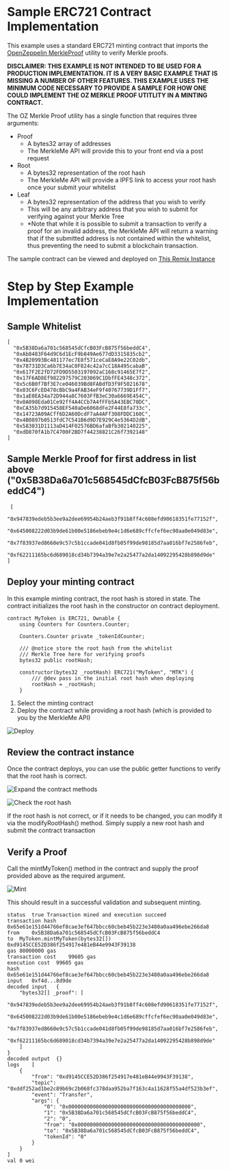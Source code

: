 # Sample ERC721 Contract Implementation

This example uses a standard ERC721 minting contract that imports the [OpenZeppelin MerkleProof](https://docs.openzeppelin.com/contracts/3.x/api/cryptography#MerkleProof ) utility to verify Merkle proofs.

**DISCLAIMER: THIS EXAMPLE IS NOT INTENDED TO BE USED FOR A PRODUCTION IMPLEMENTATION. IT IS A VERY BASIC EXAMPLE THAT IS MISSING A NUMBER OF OTHER FEATURES. THIS EXAMPLE USES THE MINIMUM CODE NECESSARY TO PROVIDE A SAMPLE FOR HOW ONE COULD IMPLEMENT THE OZ MERKLE PROOF UTITLITY IN A MINTING CONTRACT.**

The OZ Merkle Proof utility has a single function that requires three arguments:

* Proof
    - A bytes32 array of addresses
    - The MerkleMe API will provide this to your front end via a post request
* Root
    - A bytes32 representation of the root hash
    - The MerkleMe API will provide a IPFS link to access your root hash once your submit your whitelist
* Leaf
    - A bytes32 representation of the address that you wish to verify
    - This will be any arbitrary address that you wish to submit for verifying against your Merkle Tree
    - *Note that while it is possible to submit a transaction to verify a proof for an invalid address, the MerkleMe API will return a warning that if the submitted address is not contained within the whitelist, thus preventing the need to submit a blockchain transaction.

The sample contract can be viewed and deployed on [This Remix Instance](https://remix.ethereum.org/#url=https://github.com/nfgenes/merkleme/blob/main/example/sampleContract.sol&optimize=false&runs=200&evmVersion=null&version=soljson-v0.8.4+commit.c7e474f2.js)

# Step by Step Example Implementation

## Sample Whitelist

```
[
  "0x5B38Da6a701c568545dCfcB03FcB875f56beddC4",
  "0xAb8483F64d9C6d1EcF9b849Ae677dD3315835cb2",
  "0x4B20993Bc481177ec7E8f571ceCaE8A9e22C02db",
  "0x78731D3Ca6b7E34aC0F824c42a7cC18A495cabaB",
  "0x617F2E2fD72FD9D5503197092aC168c91465E7f2",
  "0x17F6AD8Ef982297579C203069C1DbfFE4348c372",
  "0x5c6B0f7Bf3E7ce046039Bd8FABdfD3f9F5021678",
  "0x03C6FcED478cBbC9a4FAB34eF9f40767739D1Ff7",
  "0x1aE0EA34a72D944a8C7603FfB3eC30a6669E454C",
  "0x0A098Eda01Ce92ff4A4CCb7A4fFFb5A43EBC70DC",
  "0xCA35b7d915458EF540aDe6068dFe2F44E8fa733c",
  "0x14723A09ACff6D2A60DcdF7aA4AFf308FDDC160C",
  "0x4B0897b0513fdC7C541B6d9D7E929C4e5364D2dB",
  "0x583031D1113aD414F02576BD6afaBfb302140225",
  "0xdD870fA1b7C4700F2BD7f44238821C26f7392148"
]
```

## Sample Merkle Proof for first address in list above ("0x5B38Da6a701c568545dCfcB03FcB875f56beddC4")

```
 [
    "0x947839edeb5b3ee9a2dee69954b24aeb3f91b8ff4c608efd90618351fe77152f",
    "0x645008222d03b9de61b00e5186ebeb9e4c1d6e689cffcfef6ec90aa0e049d83e",
    "0x7f83937ed8660e9c57c5b1ccade041d8fb05f99de98185d7aa016bf7e2586feb",
    "0xf62211165bc6d689018cd34b7394a39e7e2a25477a2da14092295428b898d9de"
]
```

## Deploy your minting contract

In this example minting contract, the root hash is stored in state. The contract initializes the root hash in the constructor on contract deployment.

```
contract MyToken is ERC721, Ownable {
    using Counters for Counters.Counter;

    Counters.Counter private _tokenIdCounter;

    /// @notice store the root hash from the whitelist
    /// Merkle Tree here for verifying proofs
    bytes32 public rootHash;

    constructor(bytes32 _rootHash) ERC721("MyToken", "MTK") {
        /// @dev pass in the initial root hash when deploying
        rootHash = _rootHash;
    }
```

1. Select the minting contract
2. Deploy the contract while providing a root hash (which is provided to you by the MerkleMe API)

![Deploy](https://github.com/nfgenes/merkleme/blob/main/example/doc/sample_implementation_deploy.png)

## Review the contract instance

Once the contract deploys, you can use the public getter functions to verify that the root hash is correct.

![Expand the contract methods](https://github.com/nfgenes/merkleme/blob/main/example/doc/sample_implementation_expand.png)

![Check the root hash](https://github.com/nfgenes/merkleme/blob/main/example/doc/sample_implementation_rootHash.png)

If the root hash is not correct, or if it needs to be changed, you can modify it via the modifyRootHash() method. Simply supply a new root hash and submit the contract transaction

## Verify a Proof

Call the mintMyToken() method in the contract and supply the proof provided above as the required argument.

![Mint](https://github.com/nfgenes/merkleme/blob/main/example/doc/sample_implementation_mint.png)

This should result in a successful validation and subsequent minting.

```
status	true Transaction mined and execution succeed
transaction hash	0x65e61e151d44766ef8cae3ef647bbcc60cbeb45b223e3480a0aa496ebe266da8
from	0x5B38Da6a701c568545dCfcB03FcB875f56beddC4
to	MyToken.mintMyToken(bytes32[]) 0xd9145CCE52D386f254917e481eB44e9943F39138
gas	80000000 gas
transaction cost	99605 gas 
execution cost	99605 gas 
hash	0x65e61e151d44766ef8cae3ef647bbcc60cbeb45b223e3480a0aa496ebe266da8
input	0xf4d...8d9de
decoded input	{
	"bytes32[] _proof": [
		"0x947839edeb5b3ee9a2dee69954b24aeb3f91b8ff4c608efd90618351fe77152f",
		"0x645008222d03b9de61b00e5186ebeb9e4c1d6e689cffcfef6ec90aa0e049d83e",
		"0x7f83937ed8660e9c57c5b1ccade041d8fb05f99de98185d7aa016bf7e2586feb",
		"0xf62211165bc6d689018cd34b7394a39e7e2a25477a2da14092295428b898d9de"
	]
}
decoded output	{}
logs	[
	{
		"from": "0xd9145CCE52D386f254917e481eB44e9943F39138",
		"topic": "0xddf252ad1be2c89b69c2b068fc378daa952ba7f163c4a11628f55a4df523b3ef",
		"event": "Transfer",
		"args": {
			"0": "0x0000000000000000000000000000000000000000",
			"1": "0x5B38Da6a701c568545dCfcB03FcB875f56beddC4",
			"2": "0",
			"from": "0x0000000000000000000000000000000000000000",
			"to": "0x5B38Da6a701c568545dCfcB03FcB875f56beddC4",
			"tokenId": "0"
		}
	}
]
val	0 wei
```